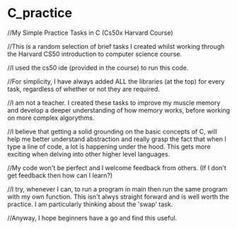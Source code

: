 # C_practice
//My Simple Practice Tasks in C (Cs50x Harvard Course)

//This is a random selection of brief tasks I created whilst working through the Harvard CS50 introduction to computer science course.

//I used the cs50 ide (provided in the course) to run this code.

//For simplicity, I have always added ALL the libraries (at the top) for every task, regardless of whether or not they are required. 

//I am not a teacher. I created these tasks to improve my muscle memory and develop a deeper understanding of how memory works, before working on more complex algorythms.

//I believe that getting a solid grounding on the basic concepts of C, will help me better understand abstraction and really grasp the fact that when I type a line of code, a lot is happening under the hood. This gets more exciting when delving into other higher level languages.

//My code won't be perfect and I welcome feedback from others. (If I don't get feedback then how can I learn?)

//I try, whenever I can, to run a program in main then run the same program with my own function. This isn't alwys straight forward and is well worth the practice. I am particularly thinking about the 'swap' task.

//Anyway, I hope beginners have a go and find this useful.
